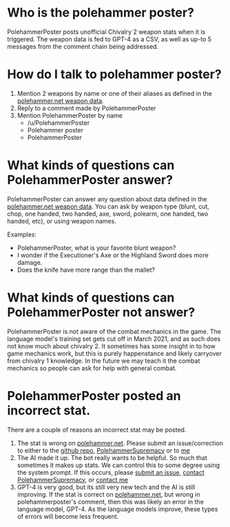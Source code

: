 # Who is the polehammer poster?
PolehammerPoster posts unofficial Chivalry 2 weapon stats when it is triggered. The weapon data is fed to GPT-4 as a 
CSV, as well as up-to 5 messages from the comment chain being addressed.

# How do I talk to polehammer poster?
1. Mention 2 weapons by name or one of their aliases as defined in the [polehammer.net weapon data](https://github.com/aardvarkk/polehammer/tree/main/src/weapons).
2. Reply to a comment made by PolehammerPoster
2. Mention PolehammerPoster by name
   * /u/PolehammerPoster
   * Polehammer poster
   * PolehammerPoster

# What kinds of questions can PolehammerPoster answer?
PolehammerPoster can answer any question about data defined in the [polehammer.net weapon data](https://github.com/aardvarkk/polehammer/tree/main/src/weapons).  You can ask by weapon type (blunt, cut, chop, one handed, two handed, axe, sword, polearm, one handed, two handed, etc), or using weapon names. 

Examples:
* PolehammerPoster, what is your favorite blunt weapon?
* I wonder if the Executioner's Axe or the Highland Sword does more damage.
* Does the knife have more range than the mallet?

# What kinds of questions can PolehammerPoster not answer?
PolehammerPoster is not aware of the combat mechanics in the game.  The language model's training set gets cut off in March 2021, and as such does not know much about chivalry 2.  It sometimes has some insight in to how game mechanics work, but this is purely happenstance and likely carryover from chivalry 1 knowledge.  In the future we may teach it the combat mechanics so people can ask for help with general combat.

# PolehammerPoster posted an incorrect stat.
There are a couple of reasons an incorrect stat may be posted.
1. The stat is wrong on [polehammer.net](https://polehammer.net). Please submit
   an issue/correction to either to the 
   [github repo](https://github.com/aardvarkk/polehammer), 
   [PolehammerSupremacy](https://www.reddit.com/message/compose/?to=PolehammerSupremacy) or to 
   [me](https://www.reddit.com/message/compose/?to=Jacoby6000)
2. The AI made it up.  The bot really wants to be helpful. So much that 
   sometimes it makes up stats.  We can control this to some degree using the 
   system prompt.  If this occurs, please 
   [submit an issue](https://github.com/Chiv2-Community/PolehammerPoster/issues), 
   [contact PolehammerSupremacy](https://www.reddit.com/message/compose/?to=PolehammerSupremacy),
   or [contact me](https://www.reddit.com/message/compose/?to=Jacoby6000)
3. GPT-4 is very good, but its still very new tech and the AI is still 
   improving. If the stat is correct on 
   [polehammer.net](https://polehammer.net), but wrong in polehammerposter's 
   comment, then this was likely an error in the language model, GPT-4. As the 
   language models improve, these types of errors will become less frequent.
